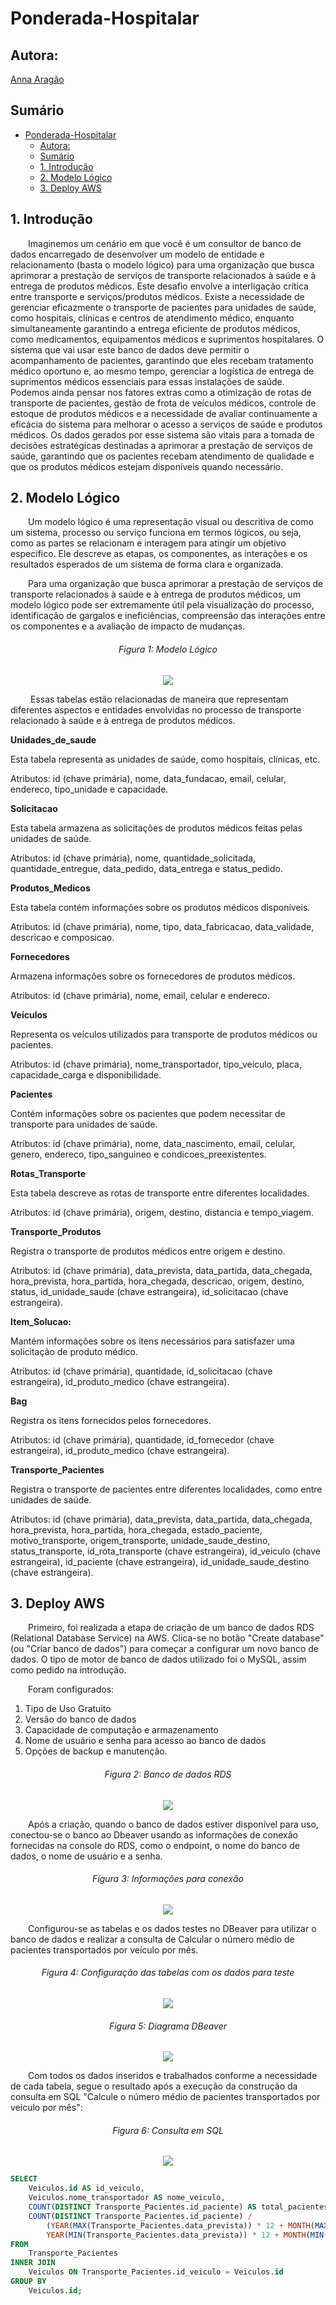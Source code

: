 # Ponderada-Hospitalar

## Autora: 

<a href="https://www.linkedin.com/in/anna-aragao/"> Anna Aragão </a>


## Sumário

- [Ponderada-Hospitalar](#ponderada-hospitalar)
  - [Autora:](#autora)
  - [Sumário](#sumário)
  - [1. Introdução](#1-introdução)
  - [2. Modelo Lógico](#2-modelo-lógico)
  - [3. Deploy AWS](#3-deploy-aws)

## 1. Introdução

&emsp;&emsp;Imaginemos um cenário em que você é um consultor de banco de dados encarregado de desenvolver um modelo de entidade e relacionamento (basta o modelo lógico) para uma organização que busca aprimorar a prestação de serviços de transporte relacionados à saúde e à entrega de produtos médicos. Este desafio envolve a interligação crítica entre transporte e serviços/produtos médicos. Existe a necessidade de gerenciar eficazmente o transporte de pacientes para unidades de saúde, como hospitais, clínicas e centros de atendimento médico, enquanto simultaneamente garantindo a entrega eficiente de produtos médicos, como medicamentos, equipamentos médicos e suprimentos hospitalares. O sistema que vai usar este banco de dados deve permitir o acompanhamento de pacientes, garantindo que eles recebam tratamento médico oportuno e, ao mesmo tempo, gerenciar a logística de entrega de suprimentos médicos essenciais para essas instalações de saúde. Podemos ainda pensar nos fatores extras como a otimização de rotas de transporte de pacientes, gestão de frota de veículos médicos, controle de estoque de produtos médicos e a necessidade de avaliar continuamente a eficácia do sistema para melhorar o acesso a serviços de saúde e produtos médicos. Os dados gerados por esse sistema são vitais para a tomada de decisões estratégicas destinadas a aprimorar a prestação de serviços de saúde, garantindo que os pacientes recebam atendimento de qualidade e que os produtos médicos estejam disponíveis quando necessário.

## 2. Modelo Lógico

&emsp;&emsp;Um modelo lógico é uma representação visual ou descritiva de como um sistema, processo ou serviço funciona em termos lógicos, ou seja, como as partes se relacionam e interagem para atingir um objetivo específico. Ele descreve as etapas, os componentes, as interações e os resultados esperados de um sistema de forma clara e organizada.

&emsp;&emsp;Para uma organização que busca aprimorar a prestação de serviços de transporte relacionados à saúde e à entrega de produtos médicos, um modelo lógico pode ser extremamente útil pela visualização do processo, identificação de gargalos e ineficiências, compreensão das interações entre os componentes e a avaliação de impacto de mudanças.

<h6 align="center"> Figura 1: Modelo Lógico </h6>

<div style="text-align: center;">
  <img src="./imagens/Modelo_logico.png">
</div>

&emsp;&emsp; Essas tabelas estão relacionadas de maneira que representam diferentes aspectos e entidades envolvidas no processo de transporte relacionado à saúde e à entrega de produtos médicos.

**Unidades_de_saude**

Esta tabela representa as unidades de saúde, como hospitais, clínicas, etc.

Atributos: id (chave primária), nome, data_fundacao, email, celular, endereco, tipo_unidade e capacidade.

**Solicitacao**

Esta tabela armazena as solicitações de produtos médicos feitas pelas unidades de saúde.

Atributos: id (chave primária), nome, quantidade_solicitada, quantidade_entregue, data_pedido, data_entrega e status_pedido.

**Produtos_Medicos**

Esta tabela contém informações sobre os produtos médicos disponíveis.

Atributos: id (chave primária), nome, tipo, data_fabricacao, data_validade, descricao e composicao.

**Fornecedores**

Armazena informações sobre os fornecedores de produtos médicos.

Atributos: id (chave primária), nome, email, celular e endereco.

**Veículos**

Representa os veículos utilizados para transporte de produtos médicos ou pacientes.

Atributos: id (chave primária), nome_transportador, tipo_veiculo, placa, capacidade_carga e disponibilidade.

**Pacientes**

Contém informações sobre os pacientes que podem necessitar de transporte para unidades de saúde.

Atributos: id (chave primária), nome, data_nascimento, email, celular, genero, endereco, tipo_sanguineo e condicoes_preexistentes.

**Rotas_Transporte**

Esta tabela descreve as rotas de transporte entre diferentes localidades.

Atributos: id (chave primária), origem, destino, distancia e tempo_viagem.

**Transporte_Produtos**

Registra o transporte de produtos médicos entre origem e destino.

Atributos: id (chave primária), data_prevista, data_partida, data_chegada, hora_prevista, hora_partida, hora_chegada, descricao, origem, destino, status, id_unidade_saude (chave estrangeira), id_solicitacao (chave estrangeira).

**Item_Solucao:**

Mantém informações sobre os itens necessários para satisfazer uma solicitação de produto médico.

Atributos: id (chave primária), quantidade, id_solicitacao (chave estrangeira), id_produto_medico (chave estrangeira).

**Bag**

Registra os itens fornecidos pelos fornecedores.

Atributos: id (chave primária), quantidade, id_fornecedor (chave estrangeira), id_produto_medico (chave estrangeira).

**Transporte_Pacientes**

Registra o transporte de pacientes entre diferentes localidades, como entre unidades de saúde.

Atributos: id (chave primária), data_prevista, data_partida, data_chegada, hora_prevista, hora_partida, hora_chegada, estado_paciente, motivo_transporte, origem_transporte, unidade_saude_destino, status_transporte, id_rota_transporte (chave estrangeira), id_veiculo (chave estrangeira), id_paciente (chave estrangeira), id_unidade_saude_destino (chave estrangeira).

## 3. Deploy AWS

&emsp;&emsp;Primeiro, foi realizada a etapa de criação de um banco de dados RDS (Relational Database Service) na AWS. Clica-se no botão "Create database" (ou "Criar banco de dados") para começar a configurar um novo banco de dados. O tipo de motor de banco de dados utilizado foi o MySQL, assim como pedido na introdução. 

&emsp;&emsp;Foram configurados:
1. Tipo de Uso Gratuito
2. Versão do banco de dados
3. Capacidade de computação e armazenamento
4. Nome de usuário e senha para acesso ao banco de dados 
5. Opções de backup e manutenção. 

<h6 align="center"> Figura 2: Banco de dados RDS </h6>

<div style="text-align: center;">
  <img src="./imagens/image (21).png">
</div>

&emsp;&emsp;Após a criação, quando o banco de dados estiver disponível para uso, conectou-se o banco ao Dbeaver usando as informações de conexão fornecidas na console do RDS, como o endpoint, o nome do banco de dados, o nome de usuário e a senha.

<h6 align="center"> Figura 3: Informações para conexão </h6>

<div style="text-align: center;">
  <img src="./imagens/image (22).png">
</div>

&emsp;&emsp;Configurou-se as tabelas e os dados testes no DBeaver para utilizar o banco de dados e realizar a consulta de Calcular o número médio de pacientes transportados por veículo por mês. 

<h6 align="center"> Figura 4: Configuração das tabelas com os dados para teste </h6>

<div style="text-align: center;">
  <img src="./imagens/image (23).png">
</div>

<h6 align="center"> Figura 5: Diagrama DBeaver </h6>

<div style="text-align: center;">
  <img src="./imagens/image (24).png">
</div>

&emsp;&emsp;Com todos os dados inseridos e trabalhados conforme a necessidade de cada tabela, segue o resultado após a execução da construção da consulta em SQL "Calcule o número médio de pacientes transportados por veículo por mês":

<h6 align="center"> Figura 6: Consulta em SQL </h6>

<div style="text-align: center;">
  <img src="./imagens/image (25).png">
</div>

```SQL
SELECT
    Veiculos.id AS id_veiculo,
    Veiculos.nome_transportador AS nome_veiculo,
    COUNT(DISTINCT Transporte_Pacientes.id_paciente) AS total_pacientes_transportados,
    COUNT(DISTINCT Transporte_Pacientes.id_paciente) /
        (YEAR(MAX(Transporte_Pacientes.data_prevista)) * 12 + MONTH(MAX(Transporte_Pacientes.data_prevista)) -
        YEAR(MIN(Transporte_Pacientes.data_prevista)) * 12 + MONTH(MIN(Transporte_Pacientes.data_prevista))) AS media_pacientes_por_mes
FROM
    Transporte_Pacientes
INNER JOIN
    Veiculos ON Transporte_Pacientes.id_veiculo = Veiculos.id
GROUP BY
    Veiculos.id;
```

